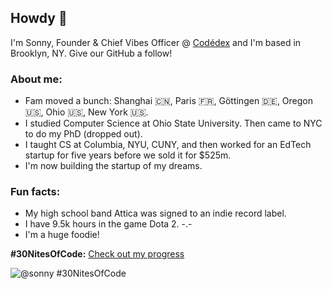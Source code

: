 ## Howdy 👋

I'm Sonny, Founder & Chief Vibes Officer @ [Codédex](https://www.codedex.io) and I'm based in Brooklyn, NY.
Give our GitHub a follow!

### About me:

- Fam moved a bunch: Shanghai 🇨🇳, Paris 🇫🇷, Göttingen 🇩🇪, Oregon 🇺🇸, Ohio 🇺🇸, New York 🇺🇸.
- I studied Computer Science at Ohio State University. Then came to NYC to do my PhD (dropped out).
- I taught CS at Columbia, NYU, CUNY, and then worked for an EdTech startup for five years before we sold it for $525m.
- I'm now building the startup of my dreams.

### Fun facts:
- My high school band Attica was signed to an indie record label.
- I have 9.5k hours in the game Dota 2. -.-
- I'm a huge foodie!

<!--
**sonnynomnom/sonnynomnom** is a ✨ _special_ ✨ repository because its `README.md` (this file) appears on your GitHub profile.

Here are some ideas to get you started:

- 🔭 I’m currently working on ...
- 🌱 I’m currently learning ...
- 👯 I’m looking to collaborate on ...
- 🤔 I’m looking for help with ...
- 💬 Ask me about ...
- 📫 How to reach me: ...
- 😄 Pronouns: ...
- ⚡ Fun fact: ...
-->

**#30NitesOfCode:**
[Check out my progress](https://www.codedex.io/@sonny/30-nites-of-code?pet=season-one)  

![@sonny #30NitesOfCode](https://codedex.io/api/petStatus?user=sonny)
